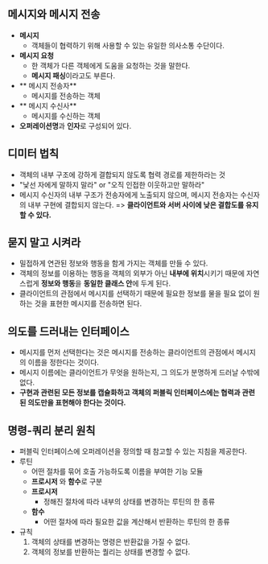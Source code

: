 ## 메시지와 메시지 전송
- **메시지**
  - 객체들이 협력하기 위해 사용할 수 있는 유일한 의사소통 수단이다.
- **메시지 요청**
  - 한 객체가 다른 객체에게 도움을 요청하는 것을 말한다.
  - **메시지 패싱**이라고도 부른다.
- ** 메시지 전송자**
  - 메시지를 전송하는 객체
- ** 메시지 수신사**
  - 메시지를 수신하는 객체
- **오퍼레이션명**과 **인자**로 구성되어 있다.

## 디미터 법칙
- 객체의 내부 구조에 강하게 결합되지 않도록 협력 경로를 제한하라는 것
- "낯선 자에게 말하지 말라" or "오직 인접한 이웃하고만 말하라"
- 메시지 수신자의 내부 구조가 전송자에게 노출되지 않으며, 메시지 전송자는 수신자의 내부 구현에 결합되지 않는다. => **클라이언트와 서버 사이에 낮은 결합도를 유지할 수 있다.**

## 묻지 말고 시켜라
- 밀접하게 연관된 정보와 행동을 함게 가지는 객체를 만들 수 있다.
- 객체의 정보를 이용하는 행동을 객체의 외부가 아닌 **내부에 위치**시키기 때문에 자연스럽게 **정보와 행동**을 **동일한 클래스 안**에 두게 된다.
- 클라이언트의 관점에서 메시지를 선택하기 때문에 필요한 정보를 물을 필요 없이 원하는 것을 표현한 메시지를 전송하면 된다.

## 의도를 드러내는 인터페이스
- 메시지를 먼저 선택한다는 것은 메시지를 전송하는 클라이언트의 관점에서 메시지의 이름을 정한다는 것이다.
- 메시지 이름에는 클라이언트가 무엇을 원하는지, 그 의도가 분명하게 드러날 수밖에 없다.
- **구현과 관련된 모든 정보를 캡슐화하고 객체의 퍼블릭 인터페이스에는 협력과 관련된 의도만을 표현해야 한다는 것이다.**

## 명령-쿼리 분리 원칙
- 퍼블릭 인터페이스에 오퍼레이션을 정의할 때 참고할 수 있는 지침을 제공한다.
- 루틴
  - 어떤 절차를 묶어 호출 가능하도록 이름을 부여한 기능 모듈
  - **프로시저** 와 **함수**로 구분
  - **프로시저**
    - 정해진 절차에 따라 내부의 상태를 변경하는 루틴의 한 종류
  - **함수**
    - 어떤 절차에 따라 필요한 값을 계산해서 반환하는 루틴의 한 종류
- 규칙
  1. 객체의 상태를 변경하는 명령은 반환값을 가질 수 없다.
  2. 객체의 정보를 반환하는 퀄리는 상태를 변경할 수 없다.
